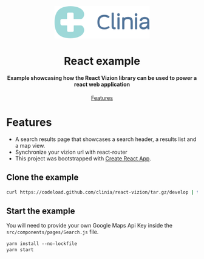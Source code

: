 <div align="center">
  <img src="../../.github/clinia-logo.svg" width="250">
  <h1>React example</h1>
  <h4>Example showcasing how the React Vizion library can be used to power a react web application</h4>
  <p>
    <a href="#features">Features</a>
  </p>
</div>

# Features

- A search results page that showcases a search header, a results list and a map view.
- Synchronize your vizion url with react-router
- This project was bootstrapped with [Create React App](https://github.com/facebook/create-react-app).

## Clone the example

```bash
curl https://codeload.github.com/clinia/react-vizion/tar.gz/develop | tar -xz --strip=2 react-vizion-develop/examples/react-router
```

## Start the example

You will need to provide your own Google Maps Api Key inside the `src/components/pages/Search.js` file.

```
yarn install --no-lockfile
yarn start
```
